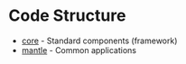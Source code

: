 Code Structure
==============

* [core](core) - Standard components (framework)
* [mantle](mantle) - Common applications
